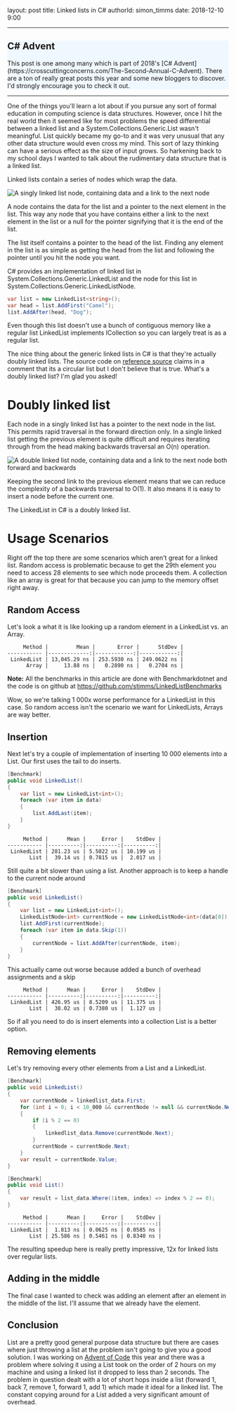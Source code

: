 layout: post
title: Linked lists in C#
authorId: simon_timms
date: 2018-12-10 9:00

---

<div style="background: aliceblue"><h2>C# Advent</h2>This post is one among many which is part of 2018's [C# Advent](https://crosscuttingconcerns.com/The-Second-Annual-C-Advent). There are a ton of really great posts this year and some new bloggers to discover. I'd strongly encourage you to check it out.</div>
<hr/>

One of the things you'll learn a lot about if you pursue any sort of formal education in computing science is data structures. However, once I hit the real world then it seemed like for most problems the speed differential between a linked list and a System.Collections.Generic.List wasn't meaningful. List quickly became my go-to and it was very unusual that any other data structure would even cross my mind. This sort of lazy thinking can have a serious effect as the size of input grows. So harkening back to my school days I wanted to talk about the rudimentary data structure that is a linked list.

<!-- more -->

Linked lists contain a series of nodes which wrap the data. 

![A singly linked list node, containing data and a link to the next node](/images/linked_lists/node.png)

A node contains the data for the list and a pointer to the next element in the list. This way any node that you have contains either a link to the next element in the list or a null for the pointer signifying that it is the end of the list.

The list itself contains a pointer to the head of the list. Finding any element in the list is as simple as getting the head from the list and following the pointer until you hit the node you want.

C# provides an implementation of linked list in System.Collections.Generic.LinkedList and the node for this list in System.Collections.Generic.LinkedListNode.

```csharp
var list = new LinkedList<string>();
var head = list.AddFirst("Camel");
list.AddAfter(head, "Dog");
```

Even though this list doesn't use a bunch of contiguous memory like a regular list LinkedList implements ICollection so you can largely treat is as a regular list.

The nice thing about the generic linked lists in C# is that they're actually doubly linked lists. The source code on [reference source](https://referencesource.microsoft.com/#System/compmod/system/collections/generic/linkedlist.cs,df5a6c7b6b60da4f) claims in a comment that its a circular list but I don't believe that is true. What's a doubly linked list? I'm glad you asked!

# Doubly linked list

Each node in a singly linked list has a pointer to the next node in the list. This permits rapid traversal in the forward direction only. In a single linked list getting the previous element is quite difficult and requires iterating through from the head making backwards traversal an O(n) operation.

![A double linked list node, containing data and a link to the next node both forward and backwards](/images/linked_lists/doublenode.png)

Keeping the second link to the previous element means that we can reduce the complexity of a backwards traversal to O(1). It also means it is easy to insert a node before the current one.

The LinkedList in C# is a doubly linked list.

# Usage Scenarios

Right off the top there are some scenarios which aren't great for a linked list. Random access is problematic because to get the 29th element you need to access 28 elements to see which node proceeds them. A collection like an array is great for that because you can jump to the memory offset right away. 

## Random Access

Let's look a what it is like looking up a random element in a LinkedList vs. an Array.

```
     Method |         Mean |       Error |      StdDev |
----------- |-------------:|------------:|------------:|
 LinkedList | 13,045.29 ns | 253.5930 ns | 249.0622 ns |
      Array |     13.88 ns |   0.2890 ns |   0.2704 ns |
```
**Note:** All the benchmarks in this article are done with Benchmarkdotnet and the code is on github at https://github.com/stimms/LinkedListBenchmarks

Wow, so we're talking 1 000x worse performance for a LinkedList in this case. So random access isn't the scenario we want for LinkedLists, Arrays are way better. 

## Insertion

Next let's try a couple of implementation of inserting 10 000 elements into a List. Our first uses the tail to do inserts.

```csharp
[Benchmark]
public void LinkedList()
{
    var list = new LinkedList<int>();
    foreach (var item in data)
    {
        list.AddLast(item);
    }
}
```

```
     Method |      Mean |     Error |    StdDev |
----------- |----------:|----------:|----------:|
 LinkedList | 281.23 us | 5.5022 us | 10.199 us |
       List |  39.14 us | 0.7815 us |  2.017 us |
```

Still quite a bit slower than using a list. Another approach is to keep a handle to the current node around

```csharp
[Benchmark]
public void LinkedList()
{
    var list = new LinkedList<int>();
    LinkedListNode<int> currentNode = new LinkedListNode<int>(data[0]);
    list.AddFirst(currentNode);
    foreach (var item in data.Skip(1))
    {
        currentNode = list.AddAfter(currentNode, item);
    }
}
```

This actually came out worse because added a bunch of overhead assignments and a skip

```
     Method |      Mean |     Error |    StdDev |
----------- |----------:|----------:|----------:|
 LinkedList | 426.95 us | 8.5209 us | 11.375 us |
       List |  38.02 us | 0.7380 us |  1.127 us |
```

So if all you need to do is insert elements into a collection List is a better option. 

## Removing elements

Let's try removing every other elements from a List and a LinkedList. 

```csharp
[Benchmark]
public void LinkedList()
{
    var currentNode = linkedlist_data.First;
    for (int i = 0; i < 10_000 && currentNode != null && currentNode.Next != null; i++)
    {
        if (i % 2 == 0)
        {
            linkedlist_data.Remove(currentNode.Next);
        }
        currentNode = currentNode.Next;
    }
    var result = currentNode.Value;
}

[Benchmark]
public void List()
{
    var result = list_data.Where((item, index) => index % 2 == 0);
}
```

```
     Method |      Mean |     Error |    StdDev |
----------- |----------:|----------:|----------:|
 LinkedList |  1.813 ns | 0.0625 ns | 0.0585 ns |
       List | 25.586 ns | 0.5461 ns | 0.8340 ns |
```

The resulting speedup here is really pretty impressive, 12x for linked lists over regular lists. 

## Adding in the middle

The final case I wanted to check was adding an element after an element in the middle of the list. I'll assume that we already have the element.

## Conclusion

List are a pretty good general purpose data structure but there are cases where just throwing a list at the problem isn't going to give you a good solution. I was working on [Advent of Code](https://adventofcode.com/2018) this year and there was a problem where solving it using a List took on the order of 2 hours on my machine and using a linked list it dropped to less than 2 seconds. The problem in question dealt with a lot of short hops inside a list (forward 1, back 7, remove 1, forward 1, add 1) which made it ideal for a linked list. The constant copying around for a List added a very significant amount of overhead. 
